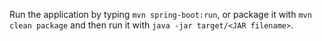 Run the application by typing `mvn spring-boot:run`, or package it with `mvn clean package` and then run it with `java -jar target/<JAR filename>`.
